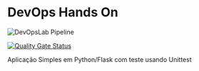 # DevOps Hands On

![DevOpsLab Pipeline](https://github.com/github/docs/actions/workflows/main.yml/badge.svg?branch=main)

[![Quality Gate Status](https://sonarcloud.io/api/project_badges/measure?project=rodrigomosquitu_devopslab&metric=alert_status)](https://sonarcloud.io/summary/new_code?id=rodrigomosquitu_devopslab)

Aplicação Simples em Python/Flask com teste usando Unittest